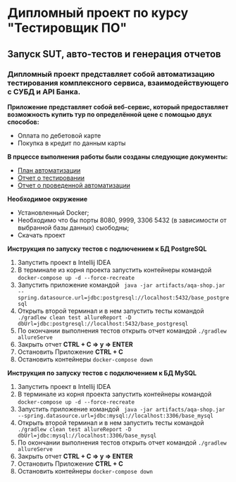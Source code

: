 # Дипломный проект по курсу "Тестировщик ПО"

## Запуск SUT, авто-тестов и генерация отчетов

### Дипломный проект представляет собой автоматизацию тестирования комплексного сервиса, взаимодействующего с СУБД и API Банка.

**Приложение представляет собой веб-сервис, который предоставляет возможность купить тур по определённой цене с помощью двух способов:**
- Оплата по дебетовой карте
- Покупка в кредит по данным карты

**В прцессе выполнения работы были созданы следующие документы:**
- [План автоматизации](docs/Plan.md)
- [Отчет о тестировании](docs/Report.md)
- [Отчет о проведенной автоматизации](docs/Summary.md)

**Необходимое окружение**
- Установленный Docker;
- Необходимо что бы порты 8080, 9999, 3306 5432 (в зависимости от выбранной базы данных) сыободны;
- Скачать проект

**Инструкция по запуску тестов с подлючением к БД PostgreSQL**

1. Запустить проект в Intellij IDEA
2. В терминале из корня проекта запустить контейнеры командой `docker-compose up -d --force-recreate`
3. Запустить приложение командой ` java -jar artifacts/aqa-shop.jar --spring.datasource.url=jdbc:postgresql://localhost:5432/base_postgresql`
4. Открыть второй терминал и в нем запустить тесты командой ` ./gradlew clean test allureReport -D dbUrl=jdbc:postgresql://localhost:5432/base_postgresql`
5. По окончании выполнения тестов открыть отчет командой `./gradlew allureServe`
6. Закрыть отчет **CTRL + C => y => ENTER**
7. Остановить Приложение **CTRL + C**
8. Остановить контейнеры `docker-compose down`

**Инструкция по запуску тестов  с подключением к БД MySQL**

1. Запустить проект в Intellij IDEA
2. В терминале из корня проекта запустить контейнеры командой `docker-compose up -d --force-recreate`
3. Запустить приложение командой ` java -jar artifacts/aqa-shop.jar --spring.datasource.url=jdbc:mysql://localhost:3306/base_mysql`
4. Открыть второй терминал и в нем запустить тесты командой ` ./gradlew clean test allureReport -D dbUrl=jdbc:mysql://localhost:3306/base_mysql`
5. По окончании выполнения тестов открыть отчет командой `./gradlew allureServe`
6. Закрыть отчет **CTRL + C => y => ENTER**
7. Остановить Приложение **CTRL + C**
8. Остановить контейнеры `docker-compose down`




